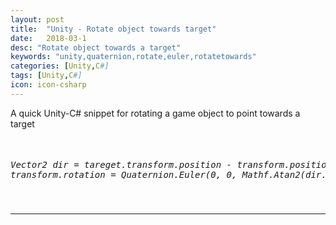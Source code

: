```yaml
---
layout: post
title:  "Unity - Rotate object towards target"
date:   2018-03-1
desc: "Rotate object towards a target"
keywords: "unity,quaternion,rotate,euler,rotatetowards"
categories: [Unity,C#]
tags: [Unity,C#]
icon: icon-csharp
---
```


A quick Unity-C# snippet for rotating a game object to point towards a target

<?prettify?>
<pre class="prettyprint">
<h5 style="font-weight: 200">
Vector2 dir = tareget.transform.position - transform.position;
transform.rotation = Quaternion.Euler(0, 0, Mathf.Atan2(dir.y, dir.x)*Mathf.Rad2Deg - 90); // may not need 90 deg offset here;
</h5>
</pre>
---
